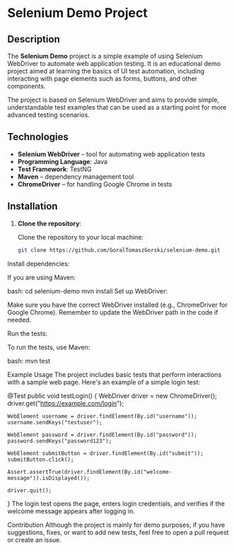 # Selenium Demo Project

## Description

The **Selenium Demo** project is a simple example of using Selenium WebDriver to automate web application testing. It is an educational demo project aimed at learning the basics of UI test automation, including interacting with page elements such as forms, buttons, and other components.

The project is based on Selenium WebDriver and aims to provide simple, understandable test examples that can be used as a starting point for more advanced testing scenarios.

## Technologies

- **Selenium WebDriver** – tool for automating web application tests
- **Programming Language**: Java
- **Test Framework**: TestNG
- **Maven** – dependency management tool
- **ChromeDriver** – for handling Google Chrome in tests

## Installation

1. **Clone the repository**:

   Clone the repository to your local machine:

   ```bash
   git clone https://github.com/GoralTomaszGorski/selenium-demo.git


Install dependencies:

If you are using Maven:

bash:
cd selenium-demo
mvn install
Set up WebDriver:

Make sure you have the correct WebDriver installed (e.g., ChromeDriver for Google Chrome). Remember to update the WebDriver path in the code if needed.

Run the tests:

To run the tests, use Maven:

bash:
mvn test

Example Usage
The project includes basic tests that perform interactions with a sample web page. Here's an example of a simple login test:

@Test
public void testLogin() {
    WebDriver driver = new ChromeDriver();
    driver.get("https://example.com/login");

    WebElement username = driver.findElement(By.id("username"));
    username.sendKeys("testuser");

    WebElement password = driver.findElement(By.id("password"));
    password.sendKeys("password123");

    WebElement submitButton = driver.findElement(By.id("submit"));
    submitButton.click();

    Assert.assertTrue(driver.findElement(By.id("welcome-message")).isDisplayed());

    driver.quit();
}
The login test opens the page, enters login credentials, and verifies if the welcome message appears after logging in.

Contribution
Although the project is mainly for demo purposes, if you have suggestions, fixes, or want to add new tests, feel free to open a pull request or create an issue.


